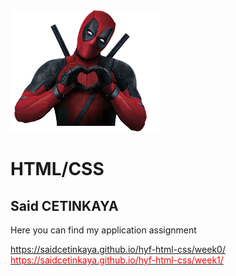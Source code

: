 <!DOCTYPE html>
<html lang="en" id="home">
  <head>
    <meta charset="utf-8">
  </head>
  <body>
    <div class='imgg'>
      <img src='https://raw.githubusercontent.com/saidcetinkaya/hyf-html-css/master/week1/Photos/deadpool_PNG83.png' width=240px alt='Photo'>
    </div>
    <div>
      <h1>HTML/CSS</h1>
      <h2>Said CETINKAYA</h2>
      <p>Here you can find my application assignment</p>
      <a href="https://saidcetinkaya.github.io/hyf-html-css/week0/" rel="nofollow">https://saidcetinkaya.github.io/hyf-html-css/week0/</a><br>
      <a href="https://saidcetinkaya.github.io/hyf-html-css/week1/" rel="nofollow"><span style='color:red;'>https://saidcetinkaya.github.io/hyf-html-css/week1/</span></a>
    </div>
  </body>
</html>
